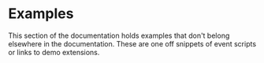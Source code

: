 # Examples

This section of the documentation holds examples that don't belong elsewhere in the documentation. These are one off snippets of event scripts or links to demo extensions.
